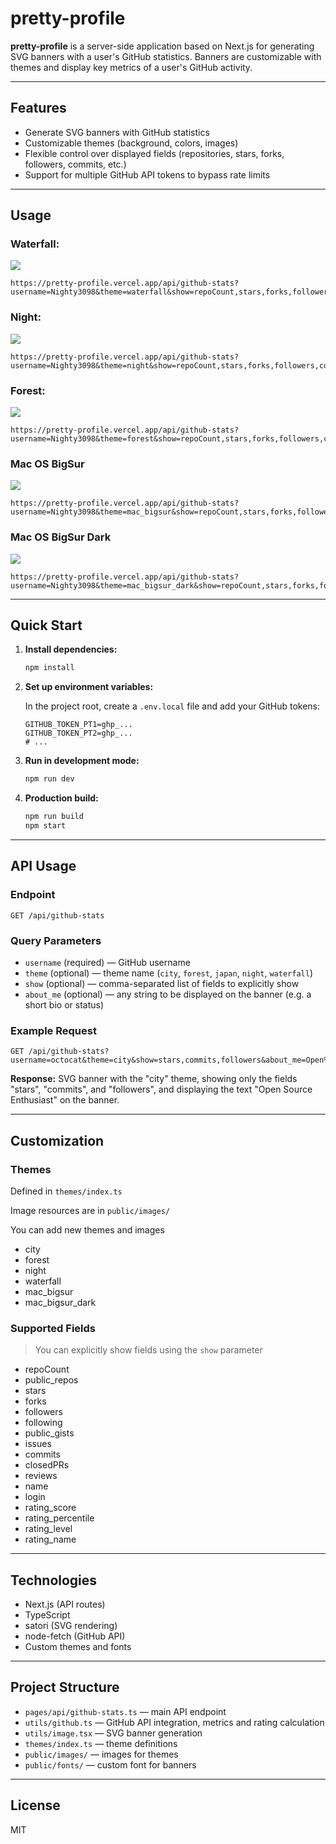 # pretty-profile

**pretty-profile** is a server-side application based on Next.js for generating SVG banners with a user's GitHub statistics. Banners are customizable with themes and display key metrics of a user's GitHub activity.

---

## Features
- Generate SVG banners with GitHub statistics
- Customizable themes (background, colors, images)
- Flexible control over displayed fields (repositories, stars, forks, followers, commits, etc.)
- Support for multiple GitHub API tokens to bypass rate limits

---

## Usage

### Waterfall:
![](https://pretty-profile.vercel.app/api/github-stats?username=Nighty3098&theme=waterfall&show=repoCount,stars,forks,followers,commits,closedPRs)

```
https://pretty-profile.vercel.app/api/github-stats?username=Nighty3098&theme=waterfall&show=repoCount,stars,forks,followers,commits,closedPRs
```

### Night:
![](https://pretty-profile.vercel.app/api/github-stats?username=Nighty3098&theme=night&show=repoCount,stars,forks,followers,commits,closedPRs)

```
https://pretty-profile.vercel.app/api/github-stats?username=Nighty3098&theme=night&show=repoCount,stars,forks,followers,commits,closedPRs
```

### Forest:
![](https://pretty-profile.vercel.app/api/github-stats?username=Nighty3098&theme=forest&show=repoCount,stars,forks,followers,commits,closedPRs)

```
https://pretty-profile.vercel.app/api/github-stats?username=Nighty3098&theme=forest&show=repoCount,stars,forks,followers,commits,closedPRs
```

### Mac OS BigSur
![](https://pretty-profile.vercel.app/api/github-stats?username=Nighty3098&theme=mac_bigsur&show=repoCount,stars,forks,followers,commits,closedPRs)

```
https://pretty-profile.vercel.app/api/github-stats?username=Nighty3098&theme=mac_bigsur&show=repoCount,stars,forks,followers,commits,closedPRs
```

### Mac OS BigSur Dark
![](https://pretty-profile.vercel.app/api/github-stats?username=Nighty3098&theme=mac_bigsur_dark&show=repoCount,stars,forks,followers,commits,closedPRs)

```
https://pretty-profile.vercel.app/api/github-stats?username=Nighty3098&theme=mac_bigsur_dark&show=repoCount,stars,forks,followers,commits,closedPRs
```

---

## Quick Start

1. **Install dependencies:**

   ```bash
   npm install
   ```

2. **Set up environment variables:**

   In the project root, create a `.env.local` file and add your GitHub tokens:
   ```env
   GITHUB_TOKEN_PT1=ghp_...
   GITHUB_TOKEN_PT2=ghp_...
   # ...
   ```

3. **Run in development mode:**

   ```bash
   npm run dev
   ```

4. **Production build:**

   ```bash
   npm run build
   npm start
   ```

---

## API Usage

### Endpoint

```
GET /api/github-stats
```

### Query Parameters
- `username` (required) — GitHub username
- `theme` (optional) — theme name (`city`, `forest`, `japan`, `night`, `waterfall`)
- `show` (optional) — comma-separated list of fields to explicitly show
- `about_me` (optional) — any string to be displayed on the banner (e.g. a short bio or status)

### Example Request
```
GET /api/github-stats?username=octocat&theme=city&show=stars,commits,followers&about_me=Open%20Source%20Enthusiast
```

**Response:** SVG banner with the "city" theme, showing only the fields "stars", "commits", and "followers", and displaying the text "Open Source Enthusiast" on the banner.

---

## Customization

### Themes

Defined in `themes/index.ts`

Image resources are in `public/images/`

You can add new themes and images

- city
- forest
- night
- waterfall
- mac_bigsur
- mac_bigsur_dark


### Supported Fields

> You can explicitly show fields using the `show` parameter

- repoCount
- public_repos
- stars
- forks
- followers
- following
- public_gists
- issues
- commits
- closedPRs
- reviews
- name
- login
- rating_score
- rating_percentile
- rating_level
- rating_name

---

## Technologies
- Next.js (API routes)
- TypeScript
- satori (SVG rendering)
- node-fetch (GitHub API)
- Custom themes and fonts

---

## Project Structure

- `pages/api/github-stats.ts` — main API endpoint
- `utils/github.ts` — GitHub API integration, metrics and rating calculation
- `utils/image.tsx` — SVG banner generation
- `themes/index.ts` — theme definitions
- `public/images/` — images for themes
- `public/fonts/` — custom font for banners

---

## License

MIT 
